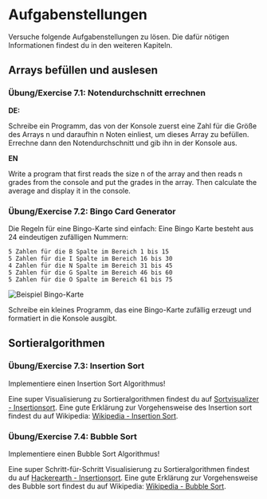 # Aufgabenstellungen

Versuche folgende Aufgabenstellungen zu lösen. Die dafür nötigen Informationen findest du in den weiteren Kapiteln.

## Arrays befüllen und auslesen

### Übung/Exercise 7.1: Notendurchschnitt errechnen

**DE:**

Schreibe ein Programm, das von der Konsole zuerst eine Zahl für die Größe des Arrays n und daraufhin n Noten einliest, um dieses Array zu befüllen. 
Errechne dann den Notendurchschnitt und gib ihn in der Konsole aus.

**EN**

Write a program that first reads the size n of the array and then reads n grades from the console and put the grades in the array.
Then calculate the average and display it in the console.

### Übung/Exercise 7.2: Bingo Card Generator

Die Regeln für eine Bingo-Karte sind einfach: Eine Bingo Karte besteht aus 24 eindeutigen zufälligen Nummern:

    5 Zahlen für die B Spalte im Bereich 1 bis 15
    5 Zahlen für die I Spalte im Bereich 16 bis 30
    4 Zahlen für die N Spalte im Bereich 31 bis 45
    5 Zahlen für die G Spalte im Bereich 46 bis 60
    5 Zahlen für die O Spalte im Bereich 61 bis 75

![Beispiel Bingo-Karte](https://raw.githubusercontent.com/CODERS-BAY/java-06-7-bingo-card-generator-PaulDeveloped/master/bingo.png)

Schreibe ein kleines Programm, das eine Bingo-Karte zufällig erzeugt und formatiert in die Konsole ausgibt. 

## Sortieralgorithmen

### Übung/Exercise 7.3: Insertion Sort

Implementiere einen Insertion Sort Algorithmus!

Eine super Visualisierung zu Sortieralgorithmen findest du auf [Sortvisualizer - Insertionsort](https://sortvisualizer.com/insertionsort/). Eine gute Erklärung zur Vorgehensweise des Insertion sort findest du auf Wikipedia: [Wikipedia - Insertion Sort](https://de.wikipedia.org/wiki/Insertionsort).

### Übung/Exercise 7.4: Bubble Sort

Implementiere einen Bubble Sort Algorithmus!

Eine super Schritt-für-Schritt Visualisierung zu Sortieralgorithmen findest du auf [Hackerearth - Insertionsort](https://www.hackerearth.com/practice/algorithms/sorting/bubble-sort/visualize/). Eine gute Erklärung zur Vorgehensweise des Bubble sort findest du auf Wikipedia: [Wikipedia - Bubble Sort](https://de.wikipedia.org/wiki/Bubblesort).